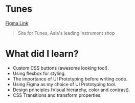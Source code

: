 # Tunes
[Figma Link](https://www.figma.com/file/JqxzSsZGvvxokeCsHOPe1C/taehyungzxc%E2%80%99s-microsite?node-id=1%3A78)

>Site for Tunes, Asia's leading instrument shop



# What did I learn?
-   Custom CSS buttons (awesome looking too!).
-   Using flexbox for styling.
-   The importance of UI Prototyping before writing code.
-   Using Figma as my choice of UI Prototyping tool.
-   Design principles (Visual hierarchy, color and contrast).
-   CSS Transitions and transform properties.